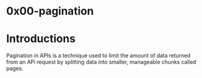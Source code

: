 # 0x00-pagination

# Introductions
Pagination in APIs is a technique used to limit the amount of
data returned from an APi request by splitting data into smaller,
manageable chunks called pages.
